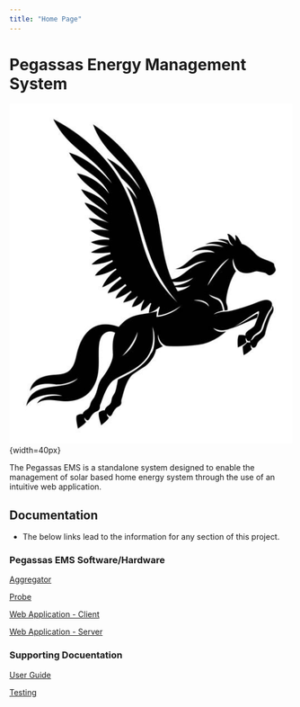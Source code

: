 ```yaml
---
title: "Home Page"
---
```


# Pegassas Energy Management System

![Pegasssas Logo](../docs/images/pegasus_image.jpg){width=40px}

The Pegassas EMS is a standalone system designed to enable the management of solar based home energy system through the use of an intuitive web application.

## Documentation

- The below links lead to the information for any section of this project.

### Pegassas EMS Software/Hardware

[Aggregator](https://m30819-2020.github.io/cw-code-t1/Aggregator)

[Probe](https://m30819-2020.github.io/cw-code-t1/Probe)

[Web Application - Client](https://m30819-2020.github.io/cw-code-t1/WebAppC)

[Web Application - Server](https://m30819-2020.github.io/cw-code-t1/WebAppS)

### Supporting Docuentation

[User Guide](https://m30819-2020.github.io/cw-code-t1/UserGuide)

[Testing](https://m30819-2020.github.io/cw-code-t1/Testing)
